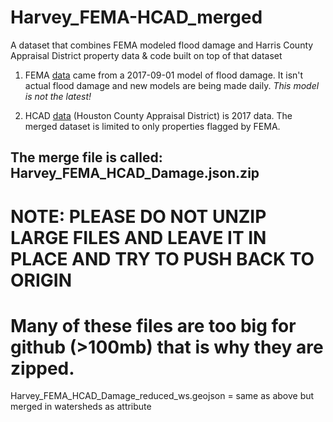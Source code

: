 # Harvey_FEMA-HCAD_merged
A dataset that combines FEMA modeled flood damage and Harris County Appraisal District property data &amp; code built on top of that dataset

1. FEMA <a href="https://data.femadata.com/NationalDisasters/HurricaneHarvey/Data/DepthGrid/FEMA/Riverine_Modeled_Preliminary_Observations/20170901_Harris_Riverine_v2.gdb.zip">data</a> came from a 2017-09-01 model of flood damage. It isn't actual flood damage and new models are being made daily. *This model is not the latest!*

2. HCAD <a href="http://pdata.hcad.org/download/index.html">data</a> (Houston County Appraisal District) is 2017 data. The merged dataset is limited to only properties flagged by FEMA. 

## The merge file is called: Harvey_FEMA_HCAD_Damage.json.zip

# NOTE: PLEASE DO NOT UNZIP LARGE FILES AND LEAVE IT IN PLACE AND TRY TO PUSH BACK TO ORIGIN
# Many of these files are too big for github (>100mb) that is why they are zipped. 

Harvey_FEMA_HCAD_Damage_reduced_ws.geojson = same as above but merged in watersheds as attribute

